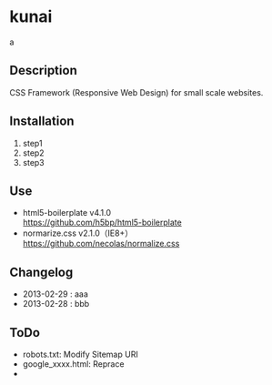 kunai
=====
a



## Description

CSS Framework (Responsive Web Design) for small scale websites.



## Installation

1. step1
2. step2
3. step3



## Use

* html5-boilerplate v4.1.0  
  https://github.com/h5bp/html5-boilerplate
* normarize.css v2.1.0（IE8+）  
  https://github.com/necolas/normalize.css



## Changelog

* 2013-02-29 : aaa
* 2013-02-28 : bbb



## ToDo

* robots.txt:
  Modify Sitemap URI
* google_xxxx.html:
  Reprace
*